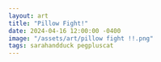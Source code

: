 ```yaml
---
layout: art
title: "Pillow Fight!"
date: 2024-04-16 12:00:00 -0400
image: "/assets/art/pillow fight !!.png"
tags: sarahandduck pegpluscat
---
```


